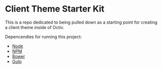 # Client Theme Starter Kit

This is a repo dedicated to being pulled down as a starting point for creating a client theme inside of Octiv.

Depencendies for running this project:

- [Node](https://nodejs.org/en/)
- [NPM](https://www.npmjs.com/)
- [Bower](https://bower.io/)
- [Gulp](https://gulpjs.com/)